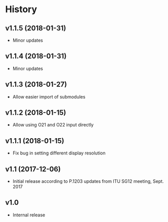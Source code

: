 # History

## v1.1.5 (2018-01-31)

- Minor updates

## v1.1.4 (2018-01-31)

- Minor updates

## v1.1.3 (2018-01-27)

- Allow easier import of submodules

## v1.1.2 (2018-01-15)

- Allow using O21 and O22 input directly

## v1.1.1 (2018-01-15)

- Fix bug in setting different display resolution

## v1.1 (2017-12-06)

- Initial release according to P.1203 updates from ITU SG12 meeting, Sept. 2017


## v1.0

- Internal release